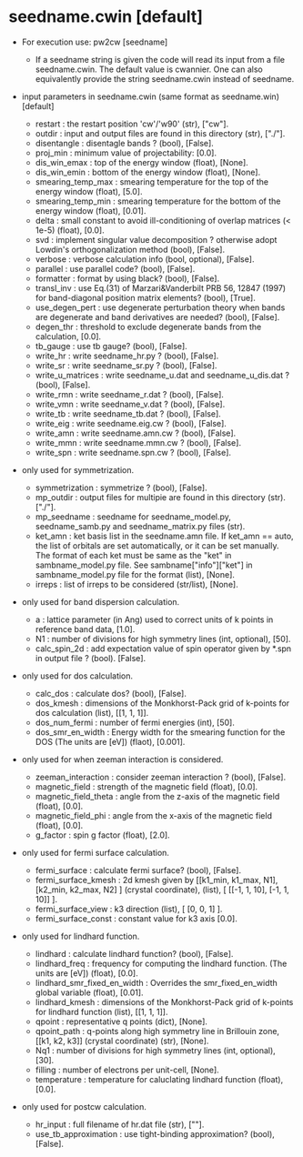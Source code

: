 # seedname.cwin [default]
- For execution use: pw2cw [seedname]
  - If a seedname string is given the code will read its input from a file seedname.cwin. The default value is cwannier.
      One can also equivalently provide the string seedname.cwin instead of seedname.

- input parameters in seedname.cwin (same format as seedname.win) [default]
  - restart           : the restart position 'cw'/'w90' (str), ["cw"].
  - outdir            : input and output files are found in this directory (str), ["./"].
  - disentangle       : disentagle bands ? (bool), [False].
  - proj_min          : minimum value of projectability: [0.0].
  - dis_win_emax      : top of the energy window (float), [None].
  - dis_win_emin      : bottom of the energy window (float), [None].
  - smearing_temp_max : smearing temperature for the top of the energy window (float), [5.0].
  - smearing_temp_min : smearing temperature for the bottom of the energy window (float), [0.01].
  - delta             : small constant to avoid ill-conditioning of overlap matrices (< 1e-5) (float), [0.0].
  - svd               : implement singular value decomposition ? otherwise adopt Lowdin's orthogonalization method (bool), [False].
  - verbose           : verbose calculation info (bool, optional), [False].
  - parallel          : use parallel code? (bool), [False].
  - formatter         : format by using black? (bool), [False].
  - transl_inv        : use Eq.(31) of Marzari&Vanderbilt PRB 56, 12847 (1997) for band-diagonal position matrix elements? (bool), [True].
  - use_degen_pert    : use degenerate perturbation theory when bands are degenerate and band derivatives are needed? (bool), [False].
  - degen_thr         : threshold to exclude degenerate bands from the calculation, [0.0].
  - tb_gauge          : use tb gauge? (bool), [False].
  - write_hr          : write seedname_hr.py ? (bool), [False].
  - write_sr          : write seedname_sr.py ? (bool), [False].
  - write_u_matrices  : write seedname_u.dat and seedname_u_dis.dat ? (bool), [False].
  - write_rmn         : write seedname_r.dat ? (bool), [False].
  - write_vmn         : write seedname_v.dat ? (bool), [False].
  - write_tb          : write seedname_tb.dat ? (bool), [False].
  - write_eig         : write seedname.eig.cw ? (bool), [False].
  - write_amn         : write seedname.amn.cw ? (bool), [False].
  - write_mmn         : write seedname.mmn.cw ? (bool), [False].
  - write_spn         : write seedname.spn.cw ? (bool), [False].

- only used for symmetrization.
  - symmetrization    : symmetrize ? (bool), [False].
  - mp_outdir         : output files for multipie are found in this directory (str). ["./"].
  - mp_seedname       : seedname for seedname_model.py, seedname_samb.py and seedname_matrix.py files (str).
  - ket_amn           : ket basis list in the seedname.amn file. If ket_amn == auto, the list of orbitals are set automatically, or it can be set manually. The format of each ket must be same as the "ket" in sambname_model.py file. See sambname["info"]["ket"] in sambname_model.py file for the format (list), [None].
  - irreps            : list of irreps to be considered (str/list), [None].

- only used for band dispersion calculation.
  - a                 : lattice parameter (in Ang) used to correct units of k points in reference band data, [1.0].
  - N1                : number of divisions for high symmetry lines (int, optional), [50].
  - calc_spin_2d      : add expectation value of spin operator given by *.spn in output file ? (bool). [False].

- only used for dos calculation.
  - calc_dos          : calculate dos? (bool), [False].
  - dos_kmesh         : dimensions of the Monkhorst-Pack grid of k-points for dos calculation (list), [[1, 1, 1]].
  - dos_num_fermi     : number of fermi energies (int), [50].
  - dos_smr_en_width  : Energy width for the smearing function for the DOS (The units are [eV]) (flaot), [0.001].


- only used for when zeeman interaction is considered.
  - zeeman_interaction   : consider zeeman interaction ? (bool), [False].
  - magnetic_field       : strength of the magnetic field (float), [0.0].
  - magnetic_field_theta : angle from the z-axis of the magnetic field (float), [0.0].
  - magnetic_field_phi   : angle from the x-axis of the magnetic field (float), [0.0].
  - g_factor             : spin g factor (float), [2.0].


- only used for fermi surface calculation.
  - fermi_surface        : calculate fermi surface? (bool), [False].
  - fermi_surface_kmesh  : 2d kmesh given by [[k1_min, k1_max, N1], [k2_min, k2_max, N2] ] (crystal coordinate), (list), [ [[-1, 1, 10], [-1, 1, 10]] ].
  - fermi_surface_view   : k3 direction (list), [ [0, 0, 1] ].
  - fermi_surface_const  : constant value for k3 axis [0.0].

- only used for lindhard function.
  - lindhard                    : calculate lindhard function? (bool), [False].
  - lindhard_freq               : frequency for computing the lindhard function. (The units are [eV]) (float), [0.0].
  - lindhard_smr_fixed_en_width : Overrides the smr_fixed_en_width global variable (float), [0.01].
  - lindhard_kmesh              : dimensions of the Monkhorst-Pack grid of k-points for lindhard function (list), [[1, 1, 1]].
  - qpoint                      : representative q points (dict), [None].
  - qpoint_path                 : q-points along high symmetry line in Brillouin zone, [[k1, k2, k3]] (crystal coordinate) (str), [None].
  - Nq1                         : number of divisions for high symmetry lines (int, optional), [30].
  - filling                     : number of electrons per unit-cell, [None].
  - temperature                 : temperature for caluclating lindhard function (float), [0.0].

- only used for postcw calculation.
  - hr_input             : full filename of hr.dat file (str), [""].
  - use_tb_approximation : use tight-binding approximation? (bool), [False].
